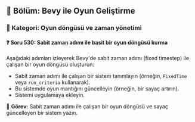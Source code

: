 ## 📘 Bölüm: Bevy ile Oyun Geliştirme  
### 🔹 Kategori: Oyun döngüsü ve zaman yönetimi  
#### ❓ Soru 530: Sabit zaman adımı ile basit bir oyun döngüsü kurma

Aşağıdaki adımları izleyerek Bevy'de sabit zaman adımı (fixed timestep) ile çalışan bir oyun döngüsü oluşturun:

- Sabit zaman adımı ile çalışan bir sistem tanımlayın (örneğin, `FixedTime` veya `run_criteria` kullanarak).
- Bu sistemde oyun mantığını güncelleyin (örneğin, bir sayaç artırın).
- Sistemi uygulamaya ekleyin.

🔧 **Görev:** Sabit zaman adımı ile çalışan bir oyun döngüsü ve sayaç güncelleyen bir sistem yazın.
